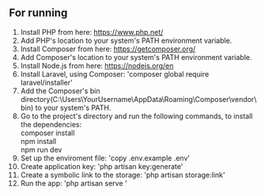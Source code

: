 ## For running
1. Install PHP from here: https://www.php.net/
2. Add PHP's location to your system's PATH environment variable.
3. Install Composer from here: https://getcomposer.org/
4. Add Composer's location to your system's PATH environment variable.
5. Install Node.js from here: https://nodejs.org/en
6. Install Laravel, using Composer: 'composer global require laravel/installer'
7. Add the Composer's bin directory(C:\Users\YourUsername\AppData\Roaming\Composer\vendor\bin) to your system's PATH.
8. Go to the project's directory and run the following commands, to install the dependencies:  
composer install  
npm install  
npm run dev  
9. Set up the enviroment file: 'copy .env.example .env'
10. Create application key: 'php artisan key:generate'
11. Create a symbolic link to the storage: 'php artisan storage:link'
12. Run the app: 'php artisan serve
'
